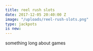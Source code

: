 ```yaml
---
title: reel rush slots
date: 2017-12-05 20:40:00 Z
image: "/uploads/reel-rush-slots.png"
type: jackpots
is new: 
---
```


something long about games